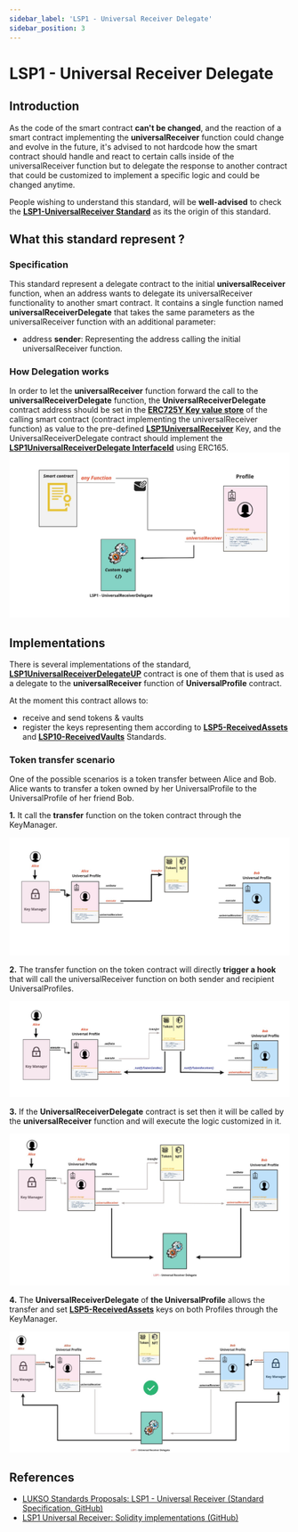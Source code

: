 ```yaml
---
sidebar_label: 'LSP1 - Universal Receiver Delegate'
sidebar_position: 3
---
```


# LSP1 - Universal Receiver Delegate

## Introduction

As the code of the smart contract **can't be changed**, and the reaction of a smart contract implementing the **universalReceiver** function could change and evolve in the future, it's advised to not hardcode how the smart contract should handle and react to certain calls inside of the universalReceiver function but to delegate the response to another contract that could be customized to implement a specific logic and could be changed anytime.

People wishing to understand this standard, will be **well-advised** to check the **[LSP1-UniversalReceiver Standard](../generic-standards/02-lsp1-universal-receiver.md)** as its the origin of this standard.

## What this standard represent ?
### Specification


This standard represent a delegate contract to the initial **universalReceiver** function, when an address wants to delegate its universalReceiver functionality to another smart contract. It contains a single function named **universalReceiverDelegate** that takes the same parameters as the universalReceiver function with an additional parameter:

- address **sender**: Representing the address calling the initial universalReceiver function.

### How Delegation works

In order to let the **universalReceiver** function forward the call to the **universalReceiverDelegate** function, the **UniversalReceiverDelegate** contract address should be set in the **[ERC725Y Key value store](https://github.com/ERC725Alliance/erc725/blob/main/docs/ERC-725.md#erc725y)** of the calling smart contract (contract implementing the universalReceiver function) as value to the pre-defined **[LSP1UniversalReceiver](../generic-standards/02-lsp1-universal-receiver.md#extension)** Key, and the UniversalReceiverDelegate contract should implement the **[LSP1UniversalReceiverDelegate InterfaceId](../smart-contracts/interface-ids.md)** using ERC165.
![ur-delegate-transaction](../../../static/img/ur-delegate-transaction.jpg)


## Implementations

There is several implementations of the standard, **[LSP1UniversalReceiverDelegateUP](../smart-contracts/lsp1-universal-receiver-delegate-up.md)** contract is one of them that is used as a delegate to the **universalReceiver** function of **UniversalProfile** contract. 

At the moment this contract allows to:
- receive and send tokens & vaults
- register the keys representing them according to **[LSP5-ReceivedAssets](https://github.com/lukso-network/LIPs/blob/main/LSPs/LSP-5-ReceivedAssets.md)** and **[LSP10-ReceivedVaults](https://github.com/lukso-network/LIPs/blob/main/LSPs/LSP-10-ReceivedVaults.md)** Standards.

### Token transfer scenario

One of the possible scenarios is a token transfer between Alice and Bob. Alice wants to transfer a token owned by her UniversalProfile to the UniversalProfile of her friend Bob. 

**1.** It call the **transfer** function on the token contract through the KeyManager.


![executing transfer function](../../../static/img/token-transfer-1.jpg)


**2.** The transfer function on the token contract will directly **trigger a hook** that will call the universalReceiver function on both sender and recipient UniversalProfiles.


![token contract hooks calling universalReceiver function](../../../static/img/token-transfer-2.jpg)


**3.** If the **UniversalReceiverDelegate** contract is set then it will be called by the **universalReceiver** function and will execute the logic customized in it.


![universalReceiver function calling UniversalReceiverDelegate contract](../../../static/img/token-transfer-3.jpg)


**4.** The **UniversalReceiverDelegate** of **the UniversalProfile** allows the transfer and set **[LSP5-ReceivedAssets](https://github.com/lukso-network/LIPs/blob/main/LSPs/LSP-5-ReceivedAssets.md)** keys on both Profiles through the KeyManager.



![UniversalReceiverDelegate setting keys on profile](../../../static/img/token-transfer-4.jpg)





## References

- [LUKSO Standards Proposals: LSP1 - Universal Receiver (Standard Specification, GitHub)](https://github.com/lukso-network/LIPs/blob/main/LSPs/LSP-1-UniversalReceiver.md)
- [LSP1 Universal Receiver: Solidity implementations (GitHub)](https://github.com/lukso-network/lsp-universalprofile-smart-contracts/tree/develop/contracts/LSP1UniversalReceiver)
